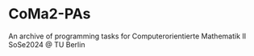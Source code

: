 # CoMa2-PAs
An archive of programming tasks for Computerorientierte Mathematik II SoSe2024 @ TU Berlin